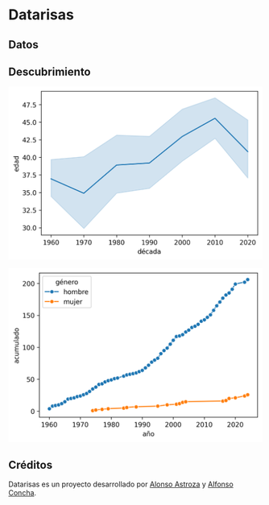 # Datarisas



## Datos

## Descubrimiento

![age](/images/age_line_plot_spanish.png)

![gender](/images/gender_line_plot_spanish.png)

## Créditos

Datarisas es un proyecto desarrollado por [Alonso Astroza](https://github.com/aastroza) y [Alfonso Concha](https://github.com/sikolio).